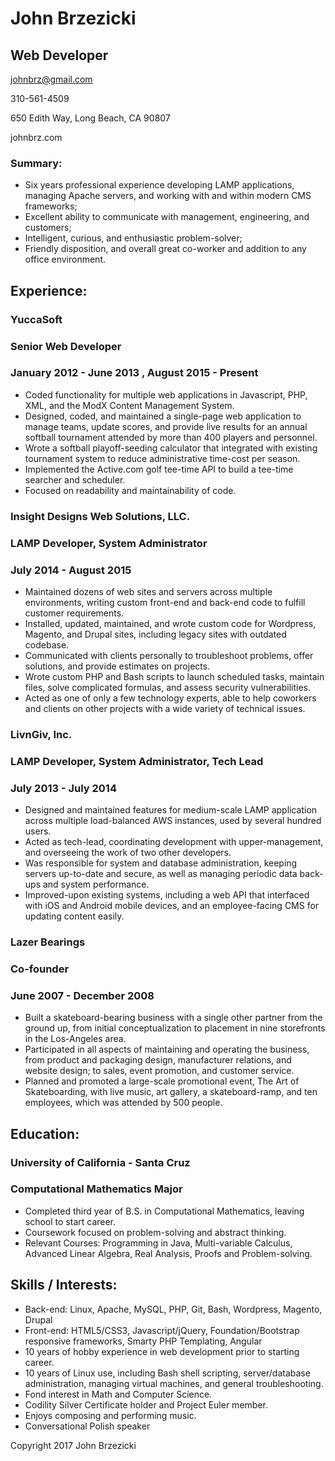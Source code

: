 John Brzezicki
==============

Web Developer
-------------

johnbrz@gmail.com

310-561-4509

650 Edith Way, Long Beach, CA 90807

johnbrz.com

### Summary:

-   Six years professional experience developing LAMP applications,
    managing Apache servers, and working with and within modern CMS
    frameworks;
-   Excellent ability to communicate with management, engineering, and
    customers;
-   Intelligent, curious, and enthusiastic problem-solver;
-   Friendly disposition, and overall great co-worker and addition to
    any office environment.

Experience:
-----------

### YuccaSoft 

### Senior Web Developer

### January 2012 - June 2013 , August 2015 - Present

-   Coded functionality for multiple web applications in Javascript,
    PHP, XML, and the ModX Content Management System.
-   Designed, coded, and maintained a single-page web application to
    manage teams, update scores, and provide live results for an annual
    softball tournament attended by more than 400 players and personnel.
-   Wrote a softball playoff-seeding calculator that integrated with
    existing tournament system to reduce administrative time-cost per
    season.
-   Implemented the Active.com golf tee-time API to build a tee-time
    searcher and scheduler.
-   Focused on readability and maintainability of code.

### Insight Designs Web Solutions, LLC.

### LAMP Developer, System Administrator

### July 2014 - August 2015

-   Maintained dozens of web sites and servers across multiple
    environments, writing custom front-end and back-end code to fulfill
    customer requirements.
-   Installed, updated, maintained, and wrote custom code for Wordpress,
    Magento, and Drupal sites, including legacy sites with outdated
    codebase.
-   Communicated with clients personally to troubleshoot problems, offer
    solutions, and provide estimates on projects.
-   Wrote custom PHP and Bash scripts to launch scheduled tasks,
    maintain files, solve complicated formulas, and assess security
    vulnerabilities.
-   Acted as one of only a few technology experts, able to help
    coworkers and clients on other projects with a wide variety of
    technical issues.

### LivnGiv, Inc.

### LAMP Developer, System Administrator, Tech Lead

### July 2013 - July 2014

-   Designed and maintained features for medium-scale LAMP application
    across multiple load-balanced AWS instances, used by several hundred
    users.
-   Acted as tech-lead, coordinating development with upper-management,
    and overseeing the work of two other developers.
-   Was responsible for system and database administration, keeping
    servers up-to-date and secure, as well as managing periodic data
    back-ups and system performance.
-   Improved-upon existing systems, including a web API that interfaced
    with iOS and Android mobile devices, and an employee-facing CMS for
    updating content easily.

### Lazer Bearings

### Co-founder

### June 2007 - December 2008

-   Built a skateboard-bearing business with a single other partner from
    the ground up, from initial conceptualization to placement in nine
    storefronts in the Los-Angeles area.
-   Participated in all aspects of maintaining and operating the
    business, from product and packaging design, manufacturer relations,
    and website design; to sales, event promotion, and customer service.
-   Planned and promoted a large-scale promotional event, The Art of
    Skateboarding, with live music, art gallery, a skateboard-ramp, and
    ten employees, which was attended by 500 people.

Education:
----------

### University of California - Santa Cruz

### Computational Mathematics Major

-   Completed third year of B.S. in Computational Mathematics, leaving
    school to start career.
-   Coursework focused on problem-solving and abstract thinking.
-   Relevant Courses: Programming in Java, Multi-variable Calculus,
    Advanced Linear Algebra, Real Analysis, Proofs and Problem-solving.

Skills / Interests:
-------------------

-   Back-end: Linux, Apache, MySQL, PHP, Git, Bash, Wordpress, Magento,
    Drupal
-   Front-end: HTML5/CSS3, Javascript/jQuery, Foundation/Bootstrap
    responsive frameworks, Smarty PHP Templating, Angular
-   10 years of hobby experience in web development prior to starting
    career.
-   10 years of Linux use, including Bash shell scripting,
    server/database administration, managing virtual machines, and
    general troubleshooting.
-   Fond interest in Math and Computer Science.
-   Codility Silver Certificate holder and Project Euler member.
-   Enjoys composing and performing music.
-   Conversational Polish speaker

Copyright 2017 John Brzezicki
